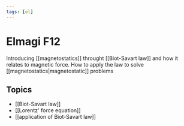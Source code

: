 ```yaml
---
tags: [el]
---
```

# Elmagi F12
Introducing [[magnetostatics]] throught [[Biot-Savart law]] and how it relates to magnetic force. How to apply the law to solve [[magnetostatics|magnetostatic]] problems

## Topics
- [[Biot-Savart law]]
- [[Lorentz' force equation]]
- [[application of Biot-Savart law]]